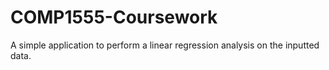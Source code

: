 # COMP1555-Coursework

A simple application to perform a linear regression analysis on the inputted data.
